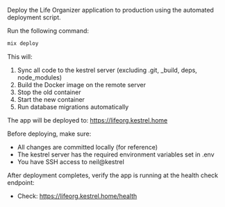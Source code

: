 Deploy the Life Organizer application to production using the automated deployment script.

Run the following command:

```bash
mix deploy
```

This will:
1. Sync all code to the kestrel server (excluding .git, _build, deps, node_modules)
2. Build the Docker image on the remote server
3. Stop the old container
4. Start the new container
5. Run database migrations automatically

The app will be deployed to: https://lifeorg.kestrel.home

Before deploying, make sure:
- All changes are committed locally (for reference)
- The kestrel server has the required environment variables set in .env
- You have SSH access to neil@kestrel

After deployment completes, verify the app is running at the health check endpoint:
- Check: https://lifeorg.kestrel.home/health
